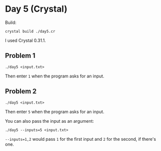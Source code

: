 # Day 5 (Crystal)

Build:

    crystal build ./day5.cr

I used Crystal 0.31.1.

## Problem 1

    ./day5 <input.txt>

Then enter `1` when the program asks for an input.

## Problem 2

    ./day5 <input.txt>

Then enter `5` when the program asks for an input.

You can also pass the input as an argument:

    ./day5 --inputs=5 <input.txt>

`--inputs=1,2` would pass `1` for the first input and `2` for the second, if
there's one.
